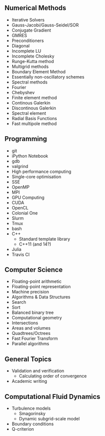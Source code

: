 Numerical Methods
-----------------
* Iterative Solvers
 * Gauss-Jacobi/Gauss-Seidel/SOR
 * Conjugate Gradient
 * GMRES
* Preconditioners
 * Diagonal
 * Incomplete LU 
 * Incomplete Cholesky
* Runge-Kutta method
* Multigrid methods
* Boundary Element Method
* Essentially non-oscillatory schemes
* Spectral methods
 * Fourier
 * Chebyshev 
* Finite element method
 * Continous Galerkin
 * Discontinous Galerkin
 * Spectral element
* Radial Basis Functions
* Fast multipole method

Programming
-----------
* git
* iPython Notebook
* gdb
* valgrind
* High performance computing
 * Single-core optimisation
 * SSE
 * OpenMP
 * MPI
* GPU Computing
 * CUDA
 * OpenCL
* Colonial One
 * Slurm
 * Tmux
* bash
* C++
  * Standard template library
  * C++11 (and 14?)
* Julia
* Travis CI

Computer Science
----------------
* Floating-point arithmetic
 * Floating-point representation
 * Machine precision
* Algorithms & Data Structures
 * Search
 * Sort
 * Balanced binary tree
* Computational geometry
 * Intersections
 * Areas and volumes
 * Quadtrees/Octrees
* Fast Fourier Transform
* Parallel algorithms

General Topics
--------------
* Validation and verification
  * Calculating order of convergence
* Academic writing

Computational Fluid Dynamics
----------------------------
* Turbulence models
  * Smagorinsky
  * Dynamic subgrid-scale model
* Boundary conditions
* Q-criterion

